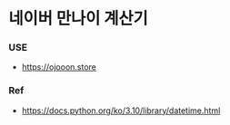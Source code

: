 # 네이버 만나이 계산기

### USE
- https://ojooon.store

### Ref
- https://docs.python.org/ko/3.10/library/datetime.html
